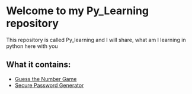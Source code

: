 # Welcome to my Py_Learning repository

This repository is called Py_learning and I will share, what am I learning in python here with you  
## What it contains:
* [Guess the Number Game](https://github.com/nuchyobitva/Py_Learning/tree/main/ezcodes/guess_the_num)
* [Secure Password Generator](https://github.com/nuchyobitva/Py_Learning/tree/main/ezcodes/Password_Generator)

